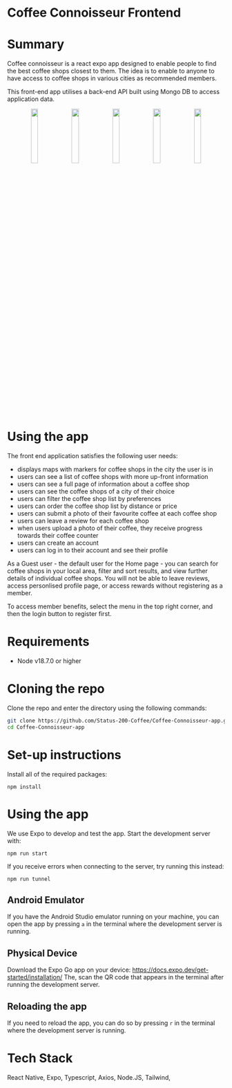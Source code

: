 # Coffee Connoisseur Frontend

# Summary
Coffee connoisseur is a react expo app designed to enable people to find the best coffee shops closest to them.
The idea is to enable to anyone to have access to coffee shops in various cities as recommended members.

This front-end app utilises a back-end API built using Mongo DB to access application data.

<p align="center">
<img src="https://i.imgur.com/scLUhik.gif" width="18%"/>
<img src="https://i.imgur.com/VnVe4jh.gif" width="18%"/>
<img src="https://i.imgur.com/PqehL2P.gif" width="18%"/>
<img src="https://i.imgur.com/sS5a6SJ.gif" width="18%"/>
<img src="https://i.imgur.com/AMhuamc.gif" width="18%"/>
</p>

# Using the app
The front end application satisfies the following user needs:

- displays maps with markers for coffee shops in the city the user is in
- users can see a list of coffee shops with more up-front information
- users can see a full page of information about a coffee shop
- users can see the coffee shops of a city of their choice
- users can filter the coffee shop list by preferences
- users can order the coffee shop list by distance or price
- users can submit a photo of their favourite coffee at each coffee shop
- users can leave a review for each coffee shop
- when users upload a photo of their coffee, they receive progress towards their coffee counter
- users can create an account
- users can log in to their account and see their profile

As a Guest user - the default user for the Home page - you can search for coffee shops in your local area, filter and sort results, and view further details of individual coffee shops. You will not be able to leave reviews, access personlised profile page, or access rewards without registering as a member. 

To access member benefits, select the menu in the top right corner, and then the login button to register first.

# Requirements

- Node v18.7.0 or higher

# Cloning the repo

Clone the repo and enter the directory using the following commands:
```bash
git clone https://github.com/Status-200-Coffee/Coffee-Connoisseur-app.git
cd Coffee-Connoisseur-app
```

# Set-up instructions

Install all of the required packages:
```
npm install
```

# Using the app

We use Expo to develop and test the app. Start the development server with:
```
npm run start
```

If you receive errors when connecting to the server, try running this instead:
```
npm run tunnel
```

## Android Emulator

If you have the Android Studio emulator running on your machine, you can open the app
by pressing `a` in the terminal where the development server is running.

## Physical Device

Download the Expo Go app on your device: https://docs.expo.dev/get-started/installation/
The, scan the QR code that appears in the terminal after running the development server.

## Reloading the app

If you need to reload the app, you can do so by pressing `r` in the terminal where
the development server is running.

# Tech Stack
React Native, Expo, Typescript, Axios, Node.JS, Tailwind, 

